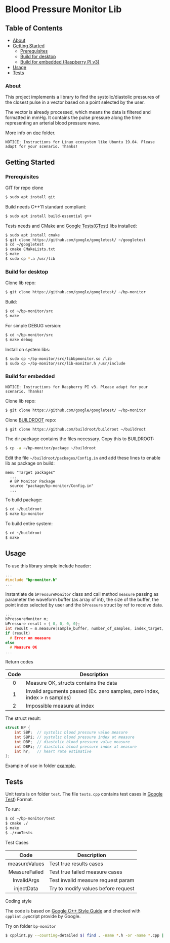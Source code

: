 # Blood Pressure Monitor Lib
## Table of Contents
* [About](#about)
* [Getting Started](#getting-started)
  * [Prerequisites](#prerequisites)
  * [Build for desktop](#build-for-desktop)
  * [Build for embedded (Raspberry PI v3)](#build-for-embedded)
* [Usage](#usage)
* [Tests](#tests)

### About

This project implements a library to find the systolic/diastolic pressures of the closest pulse in a vector based on a point selected by the user.

The vector is already processed, which means the data is filtered and formatted in mmHg. It contains the pulse pressure along the time representing an arterial blood pressure wave.

More info on [doc](https://github.com/waristonpereira/bp-monitor/tree/master/doc/README.md) folder.

`NOTICE: Instructions for Linux ecosystem like Ubuntu 19.04. Please adapt for your scenario. Thanks!`

## Getting Started

### Prerequisites

GIT for repo clone
```sh
$ sudo apt install git
```

Build needs C++11 standard compliant:
```sh
$ sudo apt install build-essential g++
```
Tests needs and CMake and [Google Tests(GTest)](https://github.com/google/googletest/) libs installed:
```sh
$ sudo apt install cmake
$ git clone https://github.com/google/googletest/ ~/googletest
$ cd ~/googletest
$ cmake CMakeLists.txt
$ make
$ sudo cp *.a /usr/lib
```

### Build for desktop

Clone lib repo:
```sh
$ git clone https://github.com/google/googletest/ ~/bp-monitor
```

Build:
```sh
$ cd ~/bp-monitor/src
$ make
```

For simple DEBUG version:
```sh
$ cd ~/bp-monitor/src
$ make debug
```

Install on system libs:
```sh
$ sudo cp ~/bp-monitor/src/libbpmonitor.so /lib
$ sudo cp ~/bp-monitor/src/lib-monitor.h /usr/include
```

### Build for embedded

`NOTICE: Instructions for Raspberry PI v3. Please adapt for your scenario. Thanks!`

Clone lib repo:
```sh
$ git clone https://github.com/google/googletest/ ~/bp-monitor
```

Clone [BUILDROOT](https://github.com/buildroot/buildroot) repo:
```sh
$ git clone https://github.com/buildroot/buildroot ~/buildroot

```
The dir package contains the files necessary. Copy this to BUILDROOT:
```sh
$ cp -a ~/bp-monitor/package ~/buildroot

```
Edit the file `~/buildroot/packages/Config.in` and add these lines to enable lib as package on build:
```
menu "Target packages"
  ...
  # BP Monitor Package
  source "package/bp-monitor/Config.in"
  ...
```
To build package:
```sh
$ cd ~/buildroot
$ make bp-monitor
```

To build entire system:
```sh
$ cd ~/buildroot
$ make
```

## Usage

To use this library simple include header:
```c++
...
#include "bp-monitor.h"
...
```

Instantiate de `bPressureMonitor` class and call method `measure` passing as parameter the waveform buffer (as array of int), the size of the buffer, the point index selected by user and the `bPressure` struct by ref to receive data.

```c++
...
bPressureMonitor m;
bPressure result = { 0, 0, 0, 0};
int result = m.measure(sample_buffer, number_of_samples, index_target, bPressure result struct);
if (result)
  # Error on measure
else
  # Measure OK
...
```
Return codes

Code  | Description
:---: | ---
0  |  Measure OK, structs contains the data
1  |  Invalid arguments passed (Ex. zero samples, zero index, index > n samples)
2  |  Impossible measure at index

The struct result:
```c++
struct BP {
    int SBP;  // systolic blood pressure value measure
    int SBPi; // systolic blood pressure index at measure
    int DBP;  // diastolic blood pressure value measure
    int DBPi; // diastolic blood pressure index at measure
    int hr;   // heart rate estimative
};
```

Example of use in folder [example](https://github.com/waristonpereira/bp-monitor/tree/master/example).

## Tests

Unit tests is on folder `test`. The file `tests.cpp` contains test cases in [Google Test](https://github.com/google/googletest/)) Format.

To run:
```sh
$ cd ~/bp-monitor/test
$ cmake ./
$ make
$ ./runTests
```

Test Cases

Code  | Description
:---: | ---
measureValues |  Test true results cases
MeasureFailed |  Test true failed measure cases
InvalidArgs |  Test invalid measure request param
injectData |  Try to modify values before request

Coding style

The code is based on [Google C++ Style Guide](https://google.github.io/styleguide/cppguide.html) and checked with `cpplint.py`script provide by Google.

Try on folder `bp-monitor`
```sh
$ cpplint.py --counting=detailed $( find . -name *.h -or -name *.cpp | grep -vE "CMakeFiles" )
```